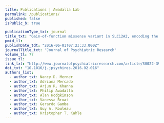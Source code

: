 ```yaml
---
title: Publications | Awadalla Lab
permalink: /publications/
published: false
isPublic_b: true

publicationType_txt: journal
title_txt: "Gain-of-function missense variant in SLC12A2, encoding the bumetanide-sensitive NKCC1 cotransporter, identified in human schizophrenia"
pmid_tl: 
publishDate_tdt: "2016-06-01T07:23:33.000Z"
journalTitle_txt: "Journal of Psychiatric Research"
volume_tl: 77
issue_tl:
link_txt: "http://www.journalofpsychiatricresearch.com/article/S0022-3956(16)30031-0/abstract"
doi_txt: "10.1016/j.jpsychires.2016.02.016"
authors_list:
  - author_txt: Nancy D. Merner
  - author_txt: Adriana Mercado
  - author_txt: Arjun R. Khanna
  - author_txt: Philip Awadalla
  - author_txt: Alan Hodgkinson
  - author_txt: Vanessa Bruat
  - author_txt: Gerardo Gamba
  - author_txt: Guy A. Rouleau
  - author_txt: Kristopher T. Kahle
---
```

